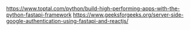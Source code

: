 https://www.toptal.com/python/build-high-performing-apps-with-the-python-fastapi-framework
https://www.geeksforgeeks.org/server-side-google-authentication-using-fastapi-and-reactjs/